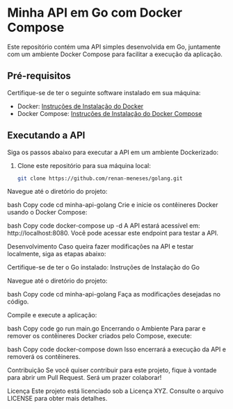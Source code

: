 # Minha API em Go com Docker Compose

Este repositório contém uma API simples desenvolvida em Go, juntamente com um ambiente Docker Compose para facilitar a execução da aplicação.

## Pré-requisitos

Certifique-se de ter o seguinte software instalado em sua máquina:

- Docker: [Instruções de Instalação do Docker](https://docs.docker.com/get-docker/)
- Docker Compose: [Instruções de Instalação do Docker Compose](https://docs.docker.com/compose/install/)

## Executando a API

Siga os passos abaixo para executar a API em um ambiente Dockerizado:

1. Clone este repositório para sua máquina local:

   ```bash
   git clone https://github.com/renan-meneses/golang.git
Navegue até o diretório do projeto:

bash
Copy code
cd minha-api-golang
Crie e inicie os contêineres Docker usando o Docker Compose:

bash
Copy code
docker-compose up -d
A API estará acessível em: http://localhost:8080. Você pode acessar este endpoint para testar a API.

Desenvolvimento
Caso queira fazer modificações na API e testar localmente, siga as etapas abaixo:

Certifique-se de ter o Go instalado: Instruções de Instalação do Go

Navegue até o diretório do projeto:

bash
Copy code
cd minha-api-golang
Faça as modificações desejadas no código.

Compile e execute a aplicação:

bash
Copy code
go run main.go
Encerrando o Ambiente
Para parar e remover os contêineres Docker criados pelo Compose, execute:

bash
Copy code
docker-compose down
Isso encerrará a execução da API e removerá os contêineres.

Contribuição
Se você quiser contribuir para este projeto, fique à vontade para abrir um Pull Request. Será um prazer colaborar!

Licença
Este projeto está licenciado sob a Licença XYZ. Consulte o arquivo LICENSE para obter mais detalhes.
